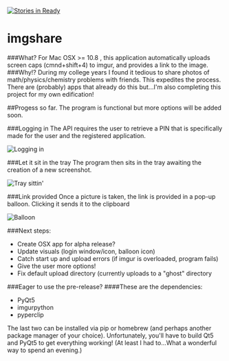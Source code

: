 [![Stories in Ready](https://badge.waffle.io/ACollectionOfAtoms/imgshare.png?label=ready&title=Ready)](https://waffle.io/ACollectionOfAtoms/imgshare)
# imgshare
###What?
For Mac OSX >= 10.8 , this application automatically uploads screen caps (cmnd+shift+4) to imgur, and provides a link to the image.
###Why!?
During my college years I found it tedious to share photos of math/physics/chemistry problems with friends. This expedites the process. There are (probably) apps that already do this but...I'm also completing this project for my own edification! 

##Progess so far.
The program is functional but more options will be added soon.

###Logging in
The API requires the user to retrieve a PIN that is specifically made for the user and the registered application.

![Logging in](http://i.imgur.com/MTW2dxZ.png )

###Let it sit in the tray
The program then sits in the tray awaiting the creation of a new screenshot.

![Tray sittin'](http://i.imgur.com/f3hMnxA.png)

###Link provided
Once a picture is taken, the link is provided in a pop-up balloon. Clicking it sends it to the clipboard

![Balloon](http://i.imgur.com/njKMiRD.png)

###Next steps:
  * Create OSX app for alpha release?
  * Update visuals (login window/icon, balloon icon)
  * Catch start up and upload errors (if imgur is overloaded, program fails)
  * Give the user more options!
  * Fix default upload directory (currently uploads to a "ghost" directory

###Eager to use the pre-release?
####These are the dependencies:
  * PyQt5
  * imgurpython
  * pyperclip

The last two can be installed via pip or homebrew (and perhaps another package manager of your choice). Unfortunately, you'll have to build Qt5 and PyQt5 to get everything working! (At least I had to...What a wonderful way to spend an evening.)

